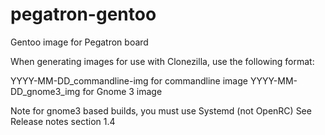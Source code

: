 # pegatron-gentoo
Gentoo image for Pegatron board

When generating images for use with Clonezilla, use the following format:

YYYY-MM-DD_commandline-img for commandline image
YYYY-MM-DD_gnome3_img for Gnome 3 image

Note for gnome3 based builds, you must use Systemd (not OpenRC)
   See Release notes section 1.4
